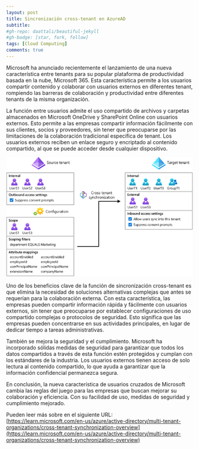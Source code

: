 ```yaml
---
layout: post
title: Sincronización cross-tenant en AzureAD
subtitle: 
#gh-repo: daattali/beautiful-jekyll
#gh-badge: [star, fork, follow]
tags: [Cloud Computing]
comments: true
---
```


Microsoft ha anunciado recientemente el lanzamiento de una nueva característica entre tenants para su popular plataforma de productividad basada en la nube, Microsoft 365. Esta característica permite a los usuarios compartir contenido y colaborar con usuarios externos en diferentes tenant, rompiendo las barreras de colaboración y productividad entre diferentes tenants de la misma organización.

La función entre usuarios admite el uso compartido de archivos y carpetas almacenados en Microsoft OneDrive y SharePoint Online con usuarios externos. Esto permite a las empresas compartir información fácilmente con sus clientes, socios y proveedores, sin tener que preocuparse por las limitaciones de la colaboración tradicional específica de tenant. Los usuarios externos reciben un enlace seguro y encriptado al contenido compartido, al que se puede acceder desde cualquier dispositivo.

![](assets/img/configure-diagram.png)

Uno de los beneficios clave de la función de sincronización cross-tenant es que elimina la necesidad de soluciones alternativas complejas que antes se requerían para la colaboración externa. Con esta característica, las empresas pueden compartir información rápida y fácilmente con usuarios externos, sin tener que preocuparse por establecer configuraciones de uso compartido complejas o protocolos de seguridad. Esto significa que las empresas pueden concentrarse en sus actividades principales, en lugar de dedicar tiempo a tareas administrativas.

También se mejora la seguridad y el cumplimiento. Microsoft ha incorporado sólidas medidas de seguridad para garantizar que todos los datos compartidos a través de esta función estén protegidos y cumplan con los estándares de la industria. Los usuarios externos tienen acceso de solo lectura al contenido compartido, lo que ayuda a garantizar que la información confidencial permanezca segura.

En conclusión, la nueva característica de usuarios cruzados de Microsoft cambia las reglas del juego para las empresas que buscan mejorar su colaboración y eficiencia. Con su facilidad de uso, medidas de seguridad y cumplimiento mejorado.

Pueden leer más sobre en el siguiente URL: [https://learn.microsoft.com/en-us/azure/active-directory/multi-tenant-organizations/cross-tenant-synchronization-overview](https://learn.microsoft.com/en-us/azure/active-directory/multi-tenant-organizations/cross-tenant-synchronization-overview)
